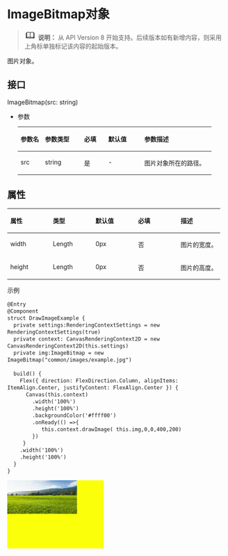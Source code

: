 # ImageBitmap对象<a name="ZH-CN_TOPIC_0000001192915114"></a>

>![](../../public_sys-resources/icon-note.gif) **说明：** 
>从 API Version 8 开始支持。后续版本如有新增内容，则采用上角标单独标记该内容的起始版本。

图片对象。

## 接口<a name="section475132292218"></a>

ImageBitmap\(src: string\)

-   参数

    <table><thead align="left"><tr><th class="cellrowborder" valign="top" width="12.540000000000001%" id="mcps1.1.6.1.1"><p>参数名</p>
    </th>
    <th class="cellrowborder" valign="top" width="20.150000000000002%" id="mcps1.1.6.1.2"><p>参数类型</p>
    </th>
    <th class="cellrowborder" valign="top" width="12.49%" id="mcps1.1.6.1.3"><p>必填</p>
    </th>
    <th class="cellrowborder" valign="top" width="18.6%" id="mcps1.1.6.1.4"><p>默认值</p>
    </th>
    <th class="cellrowborder" valign="top" width="36.22%" id="mcps1.1.6.1.5"><p>参数描述</p>
    </th>
    </tr>
    </thead>
    <tbody><tr><td class="cellrowborder" valign="top" width="12.540000000000001%" headers="mcps1.1.6.1.1 "><p>src</p>
    </td>
    <td class="cellrowborder" valign="top" width="20.150000000000002%" headers="mcps1.1.6.1.2 "><p>string</p>
    </td>
    <td class="cellrowborder" valign="top" width="12.49%" headers="mcps1.1.6.1.3 "><p>是</p>
    </td>
    <td class="cellrowborder" valign="top" width="18.6%" headers="mcps1.1.6.1.4 "><p>-</p>
    </td>
    <td class="cellrowborder" valign="top" width="36.22%" headers="mcps1.1.6.1.5 "><p>图片对象所在的路径。</p>
    </td>
    </tr>
    </tbody>
    </table>


## 属性<a name="section12589251192117"></a>

<table><thead align="left"><tr><th class="cellrowborder" valign="top" width="20%" id="mcps1.1.6.1.1"><p>属性</p>
</th>
<th class="cellrowborder" valign="top" width="20%" id="mcps1.1.6.1.2"><p>类型</p>
</th>
<th class="cellrowborder" valign="top" width="20%" id="mcps1.1.6.1.3"><p>默认值</p>
</th>
<th class="cellrowborder" valign="top" width="20%" id="mcps1.1.6.1.4"><p>必填</p>
</th>
<th class="cellrowborder" valign="top" width="20%" id="mcps1.1.6.1.5"><p>描述</p>
</th>
</tr>
</thead>
<tbody><tr><td class="cellrowborder" valign="top" width="20%" headers="mcps1.1.6.1.1 "><p>width</p>
</td>
<td class="cellrowborder" valign="top" width="20%" headers="mcps1.1.6.1.2 "><p>Length</p>
</td>
<td class="cellrowborder" valign="top" width="20%" headers="mcps1.1.6.1.3 "><p>0px</p>
</td>
<td class="cellrowborder" valign="top" width="20%" headers="mcps1.1.6.1.4 "><p>否</p>
</td>
<td class="cellrowborder" valign="top" width="20%" headers="mcps1.1.6.1.5 "><p>图片的宽度。</p>
</td>
</tr>
<tr><td class="cellrowborder" valign="top" width="20%" headers="mcps1.1.6.1.1 "><p>height</p>
</td>
<td class="cellrowborder" valign="top" width="20%" headers="mcps1.1.6.1.2 "><p>Length</p>
</td>
<td class="cellrowborder" valign="top" width="20%" headers="mcps1.1.6.1.3 "><p>0px</p>
</td>
<td class="cellrowborder" valign="top" width="20%" headers="mcps1.1.6.1.4 "><p>否</p>
</td>
<td class="cellrowborder" valign="top" width="20%" headers="mcps1.1.6.1.5 "><p>图片的高度。</p>
</td>
</tr>
</tbody>
</table>

示例

```
@Entry
@Component
struct DrawImageExample {
  private settings:RenderingContextSettings = new RenderingContextSettings(true)
  private context: CanvasRenderingContext2D = new CanvasRenderingContext2D(this.settings)
  private img:ImageBitmap = new ImageBitmap("common/images/example.jpg")

  build() {
    Flex({ direction: FlexDirection.Column, alignItems: ItemAlign.Center, justifyContent: FlexAlign.Center }) {
      Canvas(this.context)
        .width('100%')
        .height('100%')
        .backgroundColor('#ffff00')
        .onReady(() =>{
           this.context.drawImage( this.img,0,0,400,200)
        })
     }
    .width('100%')
    .height('100%')
  }
}
```

![](figures/zh-cn_image_0000001192595194.png)

